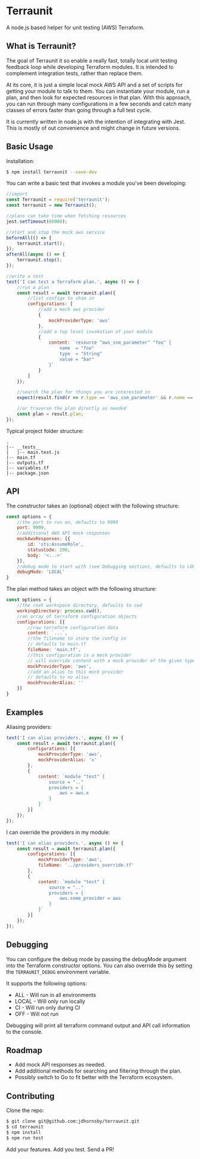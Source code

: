 # Terraunit

A node.js based helper for unit testing (AWS) Terraform.

## What is Terraunit?

The goal of Terraunit it so enable a really fast, totally local unit testing feedback loop while developing Terraform modules. It is intended to complement integration tests, rather than replace them.

At its core, it is just a simple local mock AWS API and a set of scripts for getting your module to talk to them. You can instantiate your module, run a plan, and then look for expected resources in that plan. With this approach, you can run through many configurations in a few seconds and catch many classes of errors faster than going through a full test cycle.

It is currently written in node.js with the intention of integrating with Jest. This is mostly of out convenience and might change in future versions.

## Basic Usage

Installation:
```bash
$ npm install terraunit --save-dev
```

You can write a basic test that invokes a module you've been developing:
```js
//import
const Terraunit = require('terraunit');
const terraunit = new Terraunit();

//plans can take time when fetching resources
jest.setTimeout(60000);

//start and stop the mock aws service
beforeAll(() => {
    terraunit.start();
});
afterAll(async () => {
    terraunit.stop();
});

//write a test
test('I can test a Terraform plan.', async () => {
    //run a plan
    const result = await terraunit.plan({
        //list configs to shim in
        configurations: [
            //add a mock aws provider
            {
                mockProviderType: 'aws'  
            },
            //add a top level invokation of your module
            {
                content: `resource "aws_ssm_parameter" "foo" {
                    name  = "foo"
                    type  = "String"
                    value = "bar"
                }`
            }
        ]
    });

    //search the plan for things you are interested in
    expect(result.find(r => r.type == 'aws_ssm_parameter' && r.name == 'foo')).toBeTruthy();

    //or traverse the plan directly as needed
    const plan = result.plan;
});
```

Typical project folder structure:
```
.
|-- __tests__
|   |-- main.test.js
|-- main.tf
|-- outputs.tf
|-- variables.tf
|-- package.json
```

## API

The constructor takes an (optional) object with the following structure:
```js
const options = {
    //the port to run on, defaults to 9999
    port: 9999,
    //additional AWS API mock responses
    mockAwsResponses: [{
        id: 'sts:AssumeRole',
        statusCode: 200,
        body: '<...>'
    }],
    //debug mode to start with (see Debugging section), defaults to LOCAL mode
    debugMode: 'LOCAL'
}
```

The plan method takes an object with the following structure:
```js
const options = {
    //the root workspace directory, defaults to cwd
    workingDirectory: process.cwd(),
    //an array of terraform configuration objects
    configurations: [{
        //raw terraform configuration data
        content: `...`,
        //the filename to store the config in
        // defaults to main.tf
        fileName: 'main.tf',
        //this configuration is a mock provider
        // will override content with a mock provider of the given type (only aws at this point)
        mockProviderType: 'aws',
        //add an alias to this mock provider
        // defaults to no alias
        mockProviderAlias: ''
    }]
}
```

## Examples

Aliasing providers:
```js
test('I can alias providers.', async () => {
    const result = await terraunit.plan({
        configurations: [{
            mockProviderType: 'aws',
            mockProviderAlias: 'x'
        },
        {
            content: `module "test" {
                source = ".."
                providers = {
                    aws = aws.x
                }
            }`
        }]
    });
});
```

I can override the providers in my module:
```js
test('I can alias providers.', async () => {
    const result = await terraunit.plan({
        configurations: [{
            mockProviderType: 'aws',
            fileName: '../providers_override.tf'
        },
        {
            content: `module "test" {
                source = ".."
                providers = {
                    aws.some_provider = aws
                }
            }`
        }]
    });
});
```

## Debugging

You can configure the debug mode by passing the debugMode argument into the Terraform constructor options. You can also override this by setting the `TERRAUNIT_DEBUG` environment variable.

It supports the following options:
* ALL - Will run in all environments
* LOCAL - Will only run locally
* CI - Will run only during CI
* OFF - Will not run

Debugging will print all terraform command output and API call information to the console.

## Roadmap

* Add mock API responses as needed.
* Add additional methods for searching and filtering through the plan.
* Possibly switch to Go to fit better with the Terraform ecosystem.

## Contributing

Clone the repo:
```bash
$ git clone git@github.com:jdhornsby/terraunit.git
$ cd terraunit
$ npm install
$ npm run test
```

Add your features. Add you test. Send a PR!
